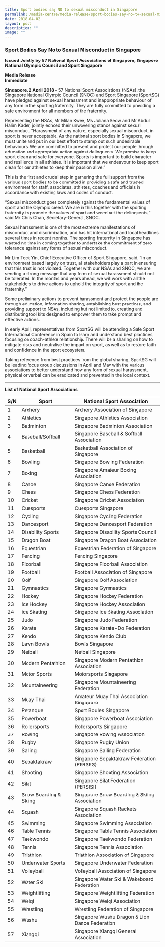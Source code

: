 ```yaml
---
title: Sport bodies say NO to sexual misconduct in Singapore
permalink: /media-centre/media-release/sport-bodies-say-no-to-sexual-misconduct-in-singapore/
date: 2018-04-02
layout: post
description: ""
image: ""
---
```

### **Sport Bodies Say No to Sexual Misconduct in Singapore**

**Issued Jointly by 57 National Sport Associations of Singapore, Singapore National Olympic Council and Sport Singapore**

**Media Release**<br>
**Immediate**

**Singapore, 2 April 2018** – 57 National Sport Associations (NSAs), the Singapore National Olympic Council (SNOC) and Sport Singapore (SportSG) have pledged against sexual harassment and inappropriate behaviour of any form in the sporting fraternity. They are fully committed to providing a safe environment for all members of the fraternity.

Representing the NSAs, Mr Milan Kwee, Ms Juliana Seow and Mr Abdul Halim Kader, jointly echoed their unwavering stance against sexual misconduct. “Harassment of any nature, especially sexual misconduct, in sport is never acceptable. As the national sport bodies in Singapore, we must unite and put in our best effort to stamp out such undesirable behaviours. We are committed to prevent and protect our people through education and appropriate action against delinquents. We promise to keep sport clean and safe for everyone. Sports is important to build character and resilience in all athletes. It is important that we endeavour to keep sport clean for our athletes to keep their passion alive.”

This is the first and crucial step in garnering the full support from the various sport bodies to be committed in providing a safe and trusted environment for staff, associates, athletes, coaches and officials in accordance with existing laws and codes of conduct.

“Sexual misconduct goes completely against the fundamental values of sport and the Olympic creed. We are in this together with the sporting fraternity to promote the values of sport and weed out the delinquents,” said Mr Chris Chan, Secretary-General, SNOC.

Sexual harassment is one of the most extreme manifestations of misconduct and discrimination, and has hit international and local headlines several times in recent months. The sporting fraternity in Singapore has wasted no time in coming together to undertake the commitment of zero tolerance against any forms of sexual misconduct.

Mr Lim Teck Yin, Chief Executive Officer of Sport Singapore, said, “In an environment based largely on trust, all stakeholders play a part in ensuring that this trust is not violated. Together with our NSAs and SNOC, we are sending a strong message that any form of sexual harassment should not be tolerated. In the months and years ahead, we will work with all the stakeholders to drive actions to uphold the integrity of sport and the fraternity.”

Some preliminary actions to prevent harassment and protect the people are through education, information sharing, establishing best practices, and providing support to NSAs, including but not limited to, creating and distributing tool kits designed to empower them to take prompt and effective actions.

In early April, representatives from SportSG will be attending a Safe Sport International Conference in Spain to learn and understand best practices, focusing on coach-athlete relationship. There will be a sharing on how to mitigate risks and neutralise the impact on sport, as well as to restore faith and confidence in the sport ecosystem.

Taking reference from best practices from the global sharing, SportSG will be leading focus group discussions in April and May with the various associations to better understand how any form of sexual harassment, physical or verbal can be eradicated and prevented in the local context.

---

**List of National Sport Associations**

| S/N | Sport | National Sport Association |
|-----|---------|--------------|
| 1   | Archery | Archery Association of Singapore |
| 2   | Athletics | Singapore Athletics Association |
| 3   | Badminton | Singapore Badminton Association |
| 4   | Baseball/Softball | Singapore Baseball &amp; Softball Association |
| 5   | Basketball | Basketball Association of Singapore |
| 6   | Bowling | Singapore Bowling Federation |
| 7   | Boxing | Singapore Amateur Boxing Association |
| 8   | Canoe | Singapore Canoe Federation |
| 9   | Chess | Singapore Chess Federation |
| 10  | Cricket | Singapore Cricket Association  |
| 11  | Cuesports | Cuesports Singapore  |
| 12  | Cycling | Singapore Cycling Federation |
| 13  | Dancesport | Singapore Dancesport Federation |
| 14  | Disability Sports | Singapore Disability Sports Council |
| 15  | Dragon Boat | Singapore Dragon Boat Association |
| 16  | Equestrian | Equestrian Federation of Singapore |
| 17  | Fencing | Fencing Singapore |
| 18  | Floorball | Singapore Floorball Association |
| 19  | Football | Football Association of Singapore |
| 20  | Golf | Singapore Golf Association |
| 21  | Gymnastics | Singapore Gymnastics |
| 22  | Hockey | Singapore Hockey Federation |
| 23  | Ice Hockey | Singapore Hockey Association |
| 24  | Ice Skating  | Singapore Ice Skating Association |
| 25  | Judo   | Singapore Judo Federation |
| 26  | Karate | Singapore Karate-Do Federation |
| 27  | Kendo | Singapore Kendo Club |
| 28  | Lawn Bowls  | Bowls Singapore |
| 29  | Netball  | Netball Singapore |
| 30  | Modern Pentathlon  | Singapore Modern Pentathlon Association  |
| 31  | Motor Sports | Motorsports Singapore |
| 32  | Mountaineering | Singapore Mountaineering Federation |
| 33  | Muay Thai | Amateur Muay Thai Association Singapore |
| 34  | Petanque | Sport Boules Singapore |
| 35  | Powerboat | Singapore Powerboat Association |
| 36  | Rollersports | Rollersports Singapore |
| 37  | Rowing | Singapore Rowing Association |
| 38  | Rugby | Singapore Rugby Union |
| 39  | Sailing | Singapore Sailing Federation |
| 40  | Sepaktakraw | Singapore Sepaktakraw Federation (PERSES) |
| 41  | Shooting | Singapore Shooting Association |
| 42  | Silat | Singapore Silat Federation (PERSISI) |
| 43  | Snow Boarding &amp; Skiing | Singapore Snow Boarding &amp; Skiing Association |
| 44  | Squash | Singapore Squash Rackets Association |
| 45  | Swimming | Singapore Swimming Association |
| 46  | Table Tennis | Singapore Table Tennis Association |
| 47  | Taekwondo | Singapore Taekwondo Federation |
| 48  | Tennis | Singapore Tennis Association  |
| 49  | Triathlon | Triathlon Association of Singapore |
| 50  | Underwater Sports | Singapore Underwater Federation |
| 51  | Volleyball | Volleyball Association of Singapore |
| 52  | Water Ski | Singapore Water Ski &amp; Wakeboard Federation |
| 53  | Weightlifting | Singapore Weightlifting Federation |
| 54  | Weiqi | Singapore Weiqi Association  |
| 55  | Wrestling | Wrestling Federation of Singapore |
| 56  | Wushu | Singapore Wushu Dragon &amp; Lion Dance Federation |
| 57  | Xiangqi | Singapore Xiangqi General Association |
<br>